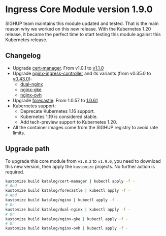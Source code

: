 # Ingress Core Module version 1.9.0

SIGHUP team maintains this module updated and tested. That is the main reason why we worked on this new release.
With the Kubernetes 1.20 release, it became the perfect time to start testing this module against this Kubernetes
release.

## Changelog

- Upgrade [cert-manager](../../katalog/cert-manager). From v1.0.1 to
[v1.1.0](https://github.com/jetstack/cert-manager/releases/tag/v1.1.0)
- Upgrade [nginx-ingress-controller](../../katalog/nginx) and its variants
(from v0.35.0 to [v0.43.0](https://github.com/kubernetes/ingress-nginx/releases/tag/controller-v0.43.0)):
  - [dual-nginx](../../katalog/dual-nginx)
  - [nginx-gke](../../katalog/nginx-gke)
  - [nginx-ovh](../../katalog/nginx-ovh)
- Upgrade [forecastle](../../katalog/forecastle). From 1.0.57 to
[1.0.61](https://github.com/stakater/Forecastle/releases/tag/v1.0.61)
- Kubernetes support:
  - Deprecate Kubernetes 1.16 support.
  - Kubernetes 1.19 is considered stable.
  - Add tech-preview support to Kubernetes 1.20.
- All the container images come from the SIGHUP registry to avoid rate limits.

## Upgrade path

To upgrade this core module from `v1.8.2` to `v1.9.0`, you need to download this new version, then apply the
`kustomize` projects. No further action is required.

```bash
kustomize build katalog/cert-manager | kubectl apply -f -
# And
kustomize build katalog/forecastle | kubectl apply -f -
# And
kustomize build katalog/nginx | kubectl apply -f -
# Or
kustomize build katalog/dual-nginx | kubectl apply -f -
# Or
kustomize build katalog/nginx-gke | kubectl apply -f -
# Or
kustomize build katalog/nginx-ovh | kubectl apply -f -
```
